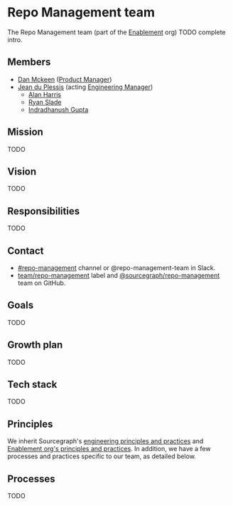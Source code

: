 # Repo Management team

The Repo Management team (part of the [Enablement](../index.md) org) TODO complete intro.

## Members

<!-- Due to the markdown renderer that we use, the indentation here is sensitive. If you want to change the indentation, check that it renders correctly locally with `make serve` -->
- [Dan Mckeen](../../../company/team/index.md#dan-mckeen-he-him) ([Product Manager](../../../product/roles/index.md#product-manager))
- [Jean du Plessis](../../../company/team/index.md#jean-du-plessis-he-him) (acting [Engineering Manager](../../roles.md#engineering-manager))
    - [Alan Harris](../../../company/team/index.md#alan-harris)
    - [Ryan Slade](../../../company/team/index.md#ryan-slade-he-him)
    - [Indradhanush Gupta](../../../company/team/index.md#indradhanush-gupta-he-him)

## Mission

TODO

## Vision

TODO

## Responsibilities

TODO

## Contact

- [#repo-management](https://sourcegraph.slack.com/archives/C01N83PS4TU) channel or @repo-management-team in Slack.
- [team/repo-management](https://github.com/sourcegraph/sourcegraph/labels/team%2Frepo-management) label and [@sourcegraph/repo-management](https://github.com/orgs/sourcegraph/teams/repo-management) team on GitHub.

## Goals

TODO

## Growth plan

TODO

## Tech stack

TODO

## Principles

We inherit Sourcegraph's [engineering principles and practices](../../principles-and-practices.md) and [Enablement org's principles and practices](../index.md#principles-and-practices). In addition, we have a few processes and practices specific to our team, as detailed below.

## Processes

TODO
